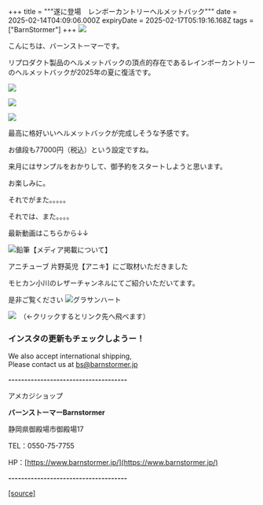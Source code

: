 +++
title = """遂に登場　レンボーカントリーヘルメットバック"""
date = 2025-02-14T04:09:06.000Z
expiryDate = 2025-02-17T05:19:16.168Z
tags = ["BarnStormer"]
+++
[![](https://stat.ameba.jp/user_images/20231023/16/barnstormer-go/b2/03/p/o0420015015354743273.png)](https://ameblo.jp/barnstormer-go/entry-12825670498.html)

こんにちは、バーンストーマーです。

リプロダクト製品のヘルメットバックの頂点的存在であるレインボーカントリーのヘルメットバックが2025年の夏に復活です。

[![](https://stat.ameba.jp/user_images/20250214/13/barnstormer-go/5d/dd/j/o0466070015544081507.jpg)](https://stat.ameba.jp/user_images/20250214/13/barnstormer-go/5d/dd/j/o0466070015544081507.jpg)

[![](https://stat.ameba.jp/user_images/20250214/13/barnstormer-go/50/e0/j/o0466070015544081508.jpg)](https://stat.ameba.jp/user_images/20250214/13/barnstormer-go/50/e0/j/o0466070015544081508.jpg)

[![](https://stat.ameba.jp/user_images/20250214/13/barnstormer-go/4d/7f/j/o0466070015544081509.jpg)](https://stat.ameba.jp/user_images/20250214/13/barnstormer-go/4d/7f/j/o0466070015544081509.jpg)

最高に格好いいヘルメットバックが完成しそうな予感です。

お値段も77000円（税込）という設定ですね。

来月にはサンプルをおかりして、御予約をスタートしようと思います。

お楽しみに。

それでがまた。。。。。

それでは、また。。。。

最新動画はこちらから↓↓

![鉛筆](https://stat100.ameba.jp/blog/ucs/img/char/char3/519.png)【メディア掲載について】

アニチューブ 片野英児【アニキ】にご取材いただきました

モヒカン小川のレザーチャンネルにてご紹介いただいてます。

是非ご覧ください ![グラサンハート](https://stat100.ameba.jp/blog/ucs/img/char/char3/148.png)

[![](https://stat.ameba.jp/user_images/20230412/16/barnstormer-go/6a/23/p/o0108010815269242493.png)](https://www.instagram.com/barnstormer_daily/)　（←クリックするとリンク先へ飛べます）

### インスタの更新もチェックしようー！

We also accept international shipping,  
Please contact us at bs@barnstormer.jp

**\-------------------------------------**

アメカジショップ

**バーンストーマーBarnstormer**

静岡県御殿場市御殿場17

TEL：0550-75-7755

HP：[https://www.barnstormer.jp/](https://www.barnstormer.jp/)

**\-------------------------------------**

[[source]](https://ameblo.jp/barnstormer-go/entry-12886388981.html)
